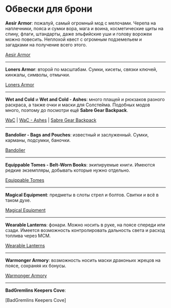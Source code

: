 # Обвески для брони

**Aesir Armor**: пожалуй, самый огромный мод с мелочами. Черепа на наплечники, пояса и сумки вора, мага и воина, косметические щиты на спину, флаги, штандарты, даже эльфийские уши и голову ворожеи можно повесить. Неплохой квест с огромным подземельем и загадками на получение всего этого.

[Aesir Armor](http://www.nexusmods.com/skyrim/mods/35094/)

------

**Loners Armor**: второй по масштабам. Сумки, кисеты, связки ключей, кинжалы, символы, отмычки.

[Loners Armor](http://www.nexusmods.com/skyrim/mods/38441/)

------

**Wet and Cold** и **Wet and Cold - Ashes**: много плащей и рюкзаков разного раскраса, а также очки и маски для Солстейма. Подобных модов много, поэтому до посмотри ещё **Sabre Gear Backpack**.

[WaC](http://www.nexusmods.com/skyrim/mods/27563/) | [WaC - Ashes](http://www.nexusmods.com/skyrim/mods/31968/) | [Sabre Gear Backpack](http://www.nexusmods.com/skyrim/mods/13687/)

------

**Bandolier - Bags and Pouches**: известный и заслуженный. Сумки, карманы, подсумки, баночки.

[Bandolier](http://www.nexusmods.com/skyrim/mods/16438/)

------

**Equippable Tomes - Belt-Worn Books**: экипируемые книги. Имеются редкие экземпляры, добывать которые нужно отдельно.

[Equippable Tomes](http://www.nexusmods.com/skyrim/mods/76949/)

------

**Magical Equipment**: предметы в слоты стрел и болтов. Свитки и всё в таком духе.

[Magical Equipment](http://www.nexusmods.com/skyrim/mods/26214/)

------

**Wearable Lanterns**: фонари. Можно носить в руке, на поясе спереди или сзади. Имеется возможность контролировать дальность света и расход топлива через МСМ.

[Wearable Lanterns](http://www.nexusmods.com/skyrim/mods/17416/)

------

**Warmonger Armory**: возможность носить маски драконьих жрецов на поясе, сохраняя их бонусы.

[Warmonger Armory](http://www.nexusmods.com/skyrim/mods/50459/)

------

**BadGremlins Keepers Cove**:

[BadGremlins Keepers Cove]
